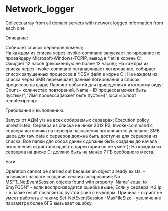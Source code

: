 # Network_logger
Collects array from all domain servers with network logged information from each one

Описание: 

  Собирает список серверов домена;	
  На каждом из списка через invoke-command запускает логирование по провайдеру Microsoft-Windows-TCPIP, вывод в *.etl в корень С:;
  Ожидает 12 часов (рекомендую не более 12 часов);
  На каждом из списка через invoke-command останавливает логирование, собирает список запущенных процессов в *.CSV файл в корне С:;
  На каждом из списка через SMB перемещает данные логирования и список процессов на шару;
  Парсинг событий для приведения к итоговому виду: Count – количество повторений, Name - ID процесса(может быть пустым)";"Имя процесса(может быть пустым)";local=ip:порт remote=ip:порт.

Требования к выполнению:

  Запуск от АДМ у\з на всех собираемых серверах;
  Execution policy unrestricted;
  Сервера из списка не ниже 2012 R2;
  Invoke-command с сервера источника на сервера назначения выполняется успешно;
  SMB шара для raw data с серверов должна быть доступна для серверов из списка;
  Все папки для сбора данных должны быть созданы до начала выполнения скрипта(создавать директории он не умеет);
  На каждом из серверов на диске С: должно быть не менее 7 ГБ свободного места.

Баги:

  Operation cannot be carried out because an object already exists. - возникает на шаге создания сессии логирования;
  No MSFT_NetEventSession objects found with property 'Name' equal to $myFQDN" - если воспроизводится ошибка выше;
  Если у сервера =>2 ip - в папке result появляется пустой файл с выводом. Причина - скрипт не умеет работать с таким;
  Set-NetEventSession -MaxFileSize - увеличение параметра более 6ГБ вызывает ошибку.
